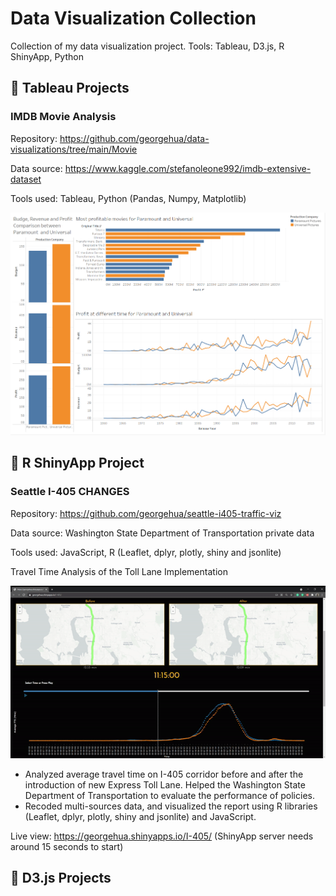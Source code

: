 # Data Visualization Collection

Collection of my data visualization project. Tools: Tableau, D3.js, R ShinyApp, Python



## 📄 Tableau Projects



### IMDB Movie Analysis

Repository: https://github.com/georgehua/data-visualizations/tree/main/Movie 

Data source: https://www.kaggle.com/stefanoleone992/imdb-extensive-dataset

Tools used: Tableau, Python (Pandas, Numpy, Matplotlib)

<img src="docs/Movie/producer_dashboard.png">





## 📄 R ShinyApp Project

### Seattle I-405 CHANGES

Repository: https://github.com/georgehua/seattle-i405-traffic-viz 

Data source: Washington State Department of Transportation private data

Tools used: JavaScript, R (Leaflet, dplyr, plotly, shiny and jsonlite)

Travel Time Analysis of the Toll Lane Implementation

<img src="docs/I405-Traffic/snippet.gif">

- Analyzed average travel time on I-405 corridor before and after the introduction of new Express Toll Lane.
Helped the Washington State Department of Transportation to evaluate the performance of policies.
- Recoded multi-sources data, and visualized the report using R libraries (Leaflet, dplyr, plotly, shiny and jsonlite) and JavaScript.

Live view: https://georgehua.shinyapps.io/I-405/ (ShinyApp server needs around 15 seconds to start)



## 📄 D3.js Projects